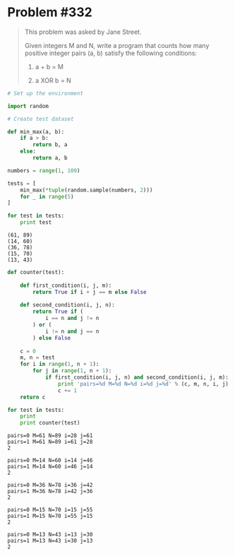 
# Problem #332

> This problem was asked by Jane Street.
>
> Given integers M and N, write a program that counts how many positive integer pairs (a, b) satisfy the following conditions:
>
> 1. a + b = M
>
> 1. a XOR b = N


```python
# Set up the environment

import random
```


```python
# Create test dataset

def min_max(a, b):
    if a > b:
        return b, a
    else:
        return a, b

numbers = range(1, 100)

tests = [
    min_max(*tuple(random.sample(numbers, 2)))
    for _ in range(5)
]

for test in tests:
    print test
```

    (61, 89)
    (14, 60)
    (36, 78)
    (15, 70)
    (13, 43)



```python
def counter(test):
    
    def first_condition(i, j, m):
        return True if i + j == m else False
    
    def second_condition(i, j, n):
        return True if (
            i == n and j != n
        ) or (
            i != n and j == n
        ) else False
    
    c = 0
    m, n = test
    for i in range(1, n + 1):
        for j in range(1, n + 1):
            if first_condition(i, j, n) and second_condition(i, j, m):
                print 'pairs=%d M=%d N=%d i=%d j=%d' % (c, m, n, i, j)
                c += 1
    return c

```


```python
for test in tests:
    print
    print counter(test)
```

    
    pairs=0 M=61 N=89 i=28 j=61
    pairs=1 M=61 N=89 i=61 j=28
    2
    
    pairs=0 M=14 N=60 i=14 j=46
    pairs=1 M=14 N=60 i=46 j=14
    2
    
    pairs=0 M=36 N=78 i=36 j=42
    pairs=1 M=36 N=78 i=42 j=36
    2
    
    pairs=0 M=15 N=70 i=15 j=55
    pairs=1 M=15 N=70 i=55 j=15
    2
    
    pairs=0 M=13 N=43 i=13 j=30
    pairs=1 M=13 N=43 i=30 j=13
    2

